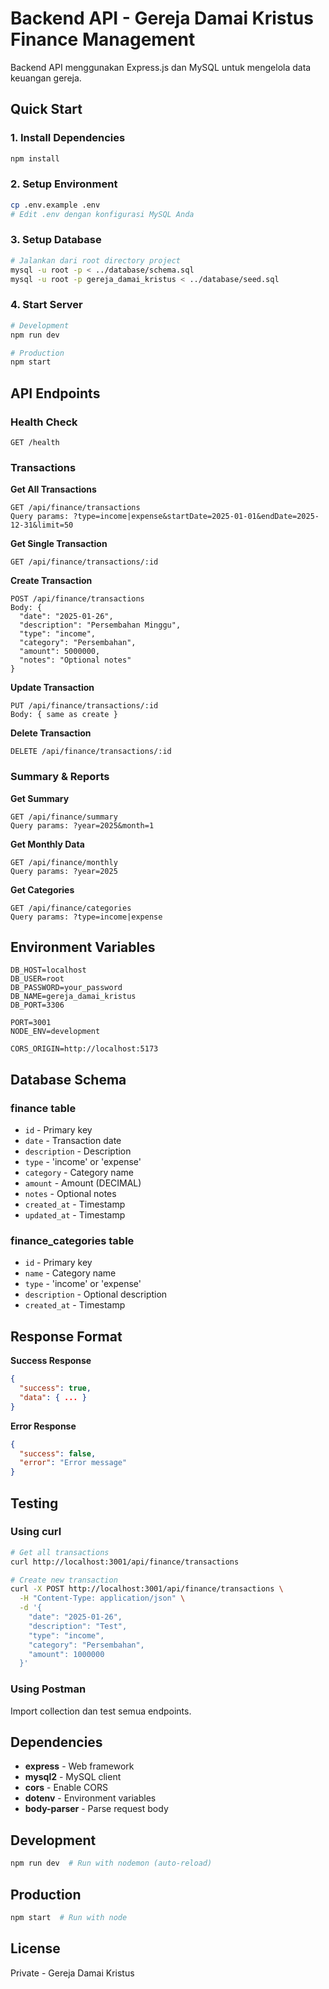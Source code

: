 # Backend API - Gereja Damai Kristus Finance Management

Backend API menggunakan Express.js dan MySQL untuk mengelola data keuangan gereja.

## Quick Start

### 1. Install Dependencies
```bash
npm install
```

### 2. Setup Environment
```bash
cp .env.example .env
# Edit .env dengan konfigurasi MySQL Anda
```

### 3. Setup Database
```bash
# Jalankan dari root directory project
mysql -u root -p < ../database/schema.sql
mysql -u root -p gereja_damai_kristus < ../database/seed.sql
```

### 4. Start Server
```bash
# Development
npm run dev

# Production
npm start
```

## API Endpoints

### Health Check
```
GET /health
```

### Transactions

**Get All Transactions**
```
GET /api/finance/transactions
Query params: ?type=income|expense&startDate=2025-01-01&endDate=2025-12-31&limit=50
```

**Get Single Transaction**
```
GET /api/finance/transactions/:id
```

**Create Transaction**
```
POST /api/finance/transactions
Body: {
  "date": "2025-01-26",
  "description": "Persembahan Minggu",
  "type": "income",
  "category": "Persembahan",
  "amount": 5000000,
  "notes": "Optional notes"
}
```

**Update Transaction**
```
PUT /api/finance/transactions/:id
Body: { same as create }
```

**Delete Transaction**
```
DELETE /api/finance/transactions/:id
```

### Summary & Reports

**Get Summary**
```
GET /api/finance/summary
Query params: ?year=2025&month=1
```

**Get Monthly Data**
```
GET /api/finance/monthly
Query params: ?year=2025
```

**Get Categories**
```
GET /api/finance/categories
Query params: ?type=income|expense
```

## Environment Variables

```env
DB_HOST=localhost
DB_USER=root
DB_PASSWORD=your_password
DB_NAME=gereja_damai_kristus
DB_PORT=3306

PORT=3001
NODE_ENV=development

CORS_ORIGIN=http://localhost:5173
```

## Database Schema

### finance table
- `id` - Primary key
- `date` - Transaction date
- `description` - Description
- `type` - 'income' or 'expense'
- `category` - Category name
- `amount` - Amount (DECIMAL)
- `notes` - Optional notes
- `created_at` - Timestamp
- `updated_at` - Timestamp

### finance_categories table
- `id` - Primary key
- `name` - Category name
- `type` - 'income' or 'expense'
- `description` - Optional description
- `created_at` - Timestamp

## Response Format

**Success Response**
```json
{
  "success": true,
  "data": { ... }
}
```

**Error Response**
```json
{
  "success": false,
  "error": "Error message"
}
```

## Testing

### Using curl
```bash
# Get all transactions
curl http://localhost:3001/api/finance/transactions

# Create new transaction
curl -X POST http://localhost:3001/api/finance/transactions \
  -H "Content-Type: application/json" \
  -d '{
    "date": "2025-01-26",
    "description": "Test",
    "type": "income",
    "category": "Persembahan",
    "amount": 1000000
  }'
```

### Using Postman
Import collection dan test semua endpoints.

## Dependencies

- **express** - Web framework
- **mysql2** - MySQL client
- **cors** - Enable CORS
- **dotenv** - Environment variables
- **body-parser** - Parse request body

## Development

```bash
npm run dev  # Run with nodemon (auto-reload)
```

## Production

```bash
npm start  # Run with node
```

## License

Private - Gereja Damai Kristus
